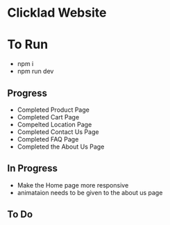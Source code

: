 # Clicklad Website

# To Run
- npm i
- npm run dev


## Progress
- Completed Product Page
- Completed Cart Page
- Compelted Location Page
- Completed Contact Us Page
- Completed FAQ Page
- Completed the About Us Page
  
## In Progress
- Make the Home page more responsive
- animataion needs to be given to the about us page 

## To Do



